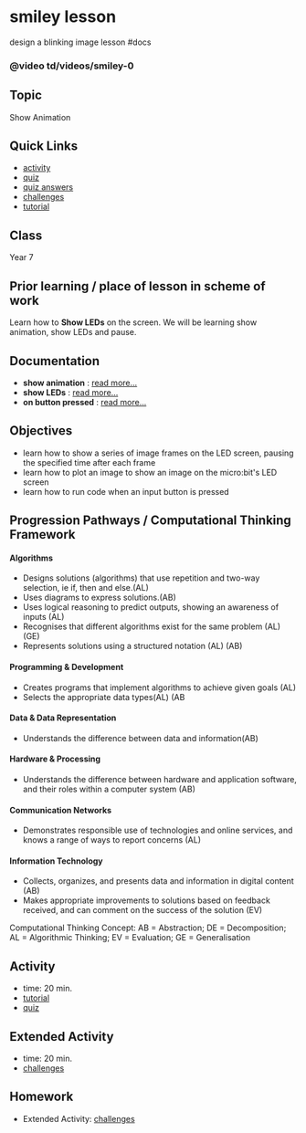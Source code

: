# smiley lesson 

design a blinking image lesson #docs

### @video td/videos/smiley-0

## Topic 

Show Animation

## Quick Links

* [activity](/microbit/lessons/smiley/activity)
* [quiz](/microbit/lessons/smiley/quiz)
* [quiz answers](/microbit/lessons/smiley/quiz-answers)
* [challenges](/microbit/lessons/smiley/challenges)
* [tutorial](/microbit/lessons/smiley/tutorial)

## Class

Year 7

## Prior learning / place of lesson in scheme of work

Learn how to **Show LEDs** on the screen. We will be learning show animation, show LEDs and pause.

## Documentation

* **show animation** : [read more...](/microbit/reference/basic/show-animation)
* **show LEDs** : [read more...](/microbit/reference/basic/show-leds)
* **on button pressed** : [read more...](/microbit/reference/input/on-button-pressed)

## Objectives

* learn how to show a series of image frames on the LED screen, pausing the specified time after each frame
* learn how to plot an image to show an image on the micro:bit's LED screen
* learn how to run code when an input button is pressed

## Progression Pathways / Computational Thinking Framework

#### Algorithms

* Designs solutions (algorithms) that use repetition and two-way  selection, ie if, then and else.(AL)
* Uses diagrams to express solutions.(AB)
*  Uses logical reasoning to predict  outputs, showing an awareness of inputs (AL)
* Recognises that different algorithms exist for the same problem (AL) (GE)
* Represents solutions using a structured notation (AL) (AB)

#### Programming & Development

* Creates programs that implement algorithms to achieve given goals (AL)
* Selects the appropriate data types(AL) (AB

#### Data & Data Representation

* Understands the difference between data and information(AB)

#### Hardware & Processing

* Understands the difference between hardware and application software, and their roles within a computer system (AB)

#### Communication Networks

* Demonstrates responsible use of technologies and online services, and knows a range of ways to report concerns (AL)

#### Information Technology

* Collects, organizes, and presents data and information in digital content (AB)
* Makes appropriate improvements to solutions based on feedback received, and can comment on the success of the solution (EV)

Computational Thinking Concept: AB = Abstraction; DE = Decomposition; AL = Algorithmic Thinking; EV = Evaluation; GE = Generalisation

## Activity

* time: 20 min.
* [tutorial](/microbit/lessons/smiley/tutorial)
* [quiz](/microbit/lessons/smiley/quiz)

## Extended Activity

* time: 20 min.
* [challenges](/microbit/lessons/smiley/challenges)

## Homework

* Extended Activity: [challenges](/microbit/lessons/smiley/challenges)

